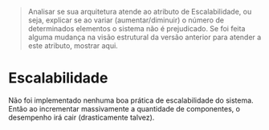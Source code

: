 > Analisar se sua arquitetura atende ao atributo de Escalabilidade, ou seja, explicar se ao variar \(aumentar/diminuir\) o número de determinados elementos o sistema não é prejudicado. Se foi feita alguma mudança na visão estrutural da versão anterior para atender a este atributo, mostrar aqui.

# Escalabilidade

Não foi implementado nenhuma boa prática de escalabilidade do sistema. Então ao incrementar massivamente a quantidade de componentes, o desempenho irá cair \(drasticamente talvez\).

